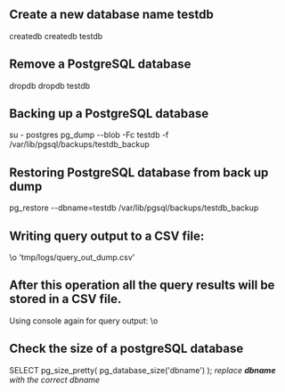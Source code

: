 ## Create a new database name testdb
createdb <dbname>
createdb testdb

## Remove a PostgreSQL database
dropdb <dbname>
dropdb testdb

## Backing up a PostgreSQL database
su - postgres
pg_dump --blob -Fc testdb -f /var/lib/pgsql/backups/testdb_backup

## Restoring PostgreSQL database from back up dump
pg_restore --dbname=testdb /var/lib/pgsql/backups/testdb_backup

## Writing query output to a CSV file:
\o 'tmp/logs/query_out_dump.csv'

## After this operation all the query results will be stored in a CSV file.
Using console again for query output:
\o

## Check the size of a postgreSQL database
SELECT pg_size_pretty( pg_database_size('dbname') );
*replace **dbname** with the correct dbname*
